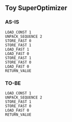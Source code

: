 ## Toy SuperOptimizer

### AS-IS
````
LOAD_CONST 1
UNPACK_SEQUENCE 2
STORE_FAST 0
STORE_FAST 1
LOAD_FAST 1
LOAD_FAST 0
STORE_FAST 1
STORE_FAST 0
LOAD_FAST 0
RETURN_VALUE
````

### TO-BE
````
LOAD_CONST 1
UNPACK_SEQUENCE 2
STORE_FAST 1
STORE_FAST 0
LOAD_FAST 0
RETURN_VALUE
````
